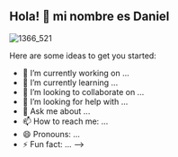 ## Hola! 👋 mi nombre es Daniel


![1366_521](https://user-images.githubusercontent.com/77468883/107892418-bcea7880-6f03-11eb-9991-c7cad67ff62a.jpg)




Here are some ideas to get you started:

- 🔭 I’m currently working on ...
- 🌱 I’m currently learning ...
- 👯 I’m looking to collaborate on ...
- 🤔 I’m looking for help with ...
- 💬 Ask me about ...
- 📫 How to reach me: ...
- 😄 Pronouns: ...
- ⚡ Fun fact: ...
-->
